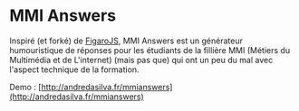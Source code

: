 MMI Answers
===========

Inspiré (et forké) de [FigaroJS](https://github.com/theotix/figarojs), MMI Answers est un générateur humouristique de réponses pour les étudiants de la fillière MMI (Métiers du Multimédia et de L'internet) (mais pas que) qui ont un peu du mal avec l'aspect technique de la formation.

Demo : [http://andredasilva.fr/mmianswers](http://andredasilva.fr/mmianswers)